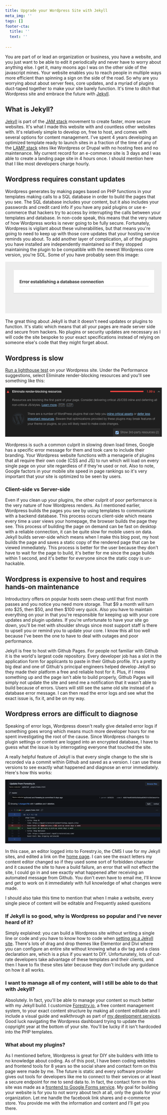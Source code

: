 ```yaml
---
title: Upgrade your Wordpress Site with Jekyll
meta_img: ''
tags: []
footer-cta:
  title: ''
  text: ''

---
```

You are part of or lead an organization or business, you have a website, and you just want to be able to edit it periodically and never have to worry about anything else. I get it, many moons ago I was on the other side of the javascript mines. Your website enables you to reach people in multiple ways more efficient than spinning a sign on the side of the road. So why are you worrying about about server fees, core updates, and a myriad of plugins duct-taped together to make your site barely function. It's time to ditch that Wordpress site and embrace the future with [Jekyll](https://jekyllrb.com/).

## What is Jekyll?

[Jekyll](https://jekyllrb.com/) is part of the [JAM stack](https://jamstack.org/) movement to create faster, more secure websites. It's what I made this website with and countless other websites with. It's relatively simple to develop on, free to host, and comes with several options for content management. I've spent 4 years developing an optimized template ready to launch sites in a fraction of the time of any of the [LAMP stack](https://wpshout.com/wordpress-lamp-introduction-wordpress-infrastructure/) sites like Wordpress or Drupal with no hosting fees and no maintenance. My current record for an e-commerce site is 3 days and I was able to create a landing page site in 4 hours once. I should mention here that I like most developers charge hourly.

## Wordpress requires constant updates

Wordpress generates by making pages based on PHP functions in your templates making calls to a SQL database in order to build the pages that you see. The SQL database includes your content, but it also includes your passwords and credit card info if you have any paid plugins or use e-commerce that hackers try to access by interrupting the calls between your templates and database. In non-code speak, this means that the very nature of how Wordpress works is never going to be fully secure. Fortunately, Wordpress is vigilant about these vulnerabilities, but that means you're going to need to keep up with those core updates that your hosting service reminds you about. To add another layer of complication, all of the plugins you have installed are independently maintained so if they stopped maintaining the plugin to be compatible with the newest Wordpress core version, you're SOL. Some of you have probably seen this image:

![Wordpress database error as a result of a plugin error](/images/wp-err.jpg)

The great thing about Jekyll is that it doesn't need updates or plugins to function. It's static which means that all your pages are made server side and secure from hackers. No plugins or security updates are necessary as I will code the site bespoke to your exact specifications instead of relying on someone else's code that they might forget about.

## Wordpress is slow

[Run a lighthouse test](https://developers.google.com/web/tools/lighthouse#devtools) on your Wordpress site. Under the Performance suggestions, select Eliminate render-blocking resources and you'll see something like this: 

![render-blocking resources suggestion indicating Wordpress is the cause](/images/screen-shot-2021-12-03-at-11-12-00-am.png)

Wordpress is such a common culprit in slowing down load times, Google has a specific error message for them and took care to include their branding. Your Wordpress website functions with a menagerie of plugins that all require their own code (CSS and JS) to run which will load on every single page on your site regardless of if they're used or not. Also to note, Google factors in your mobile site speed in page rankings so it's very important that your site is optimized to be seen by users. 

### Client-side vs Server-side

Even if you clean up your plugins, the other culprit of poor performance is the very nature of how Wordpress renders. As I mentioned earlier, Wordpress builds the pages you see by using templates to communicate with a backend database. This process occurs client-side which means every time a user views your homepage, the browser builds the page they see. This process of building the page on demand can be fast on desktop with a reliable connection, it can be quite slow for mobile users on data. Jekyll builds server-side which means when I make this blog post, my host builds the page and saves a static copy of the rendered page that can be viewed immediately. This process is better for the user because they don't have to wait for the page to build, it's better for me since the page builds within 1 second, and it's better for everyone since the static copy is un-hackable. 

## Wordpress is expensive to host and requires hands-on maintenance

Introductory offers on popular hosts seem cheap until that first month passes and you notice you need more storage. That $9 a month will turn into $25, then $50, and then $100 very quick. Also you have to maintain everything on your in that you're responsible for keeping up with your core updates and plugin updates. If you're unfortunate to have your site go down, you'll be met with shoulder shrugs since most support staff is there to upsell you or remind you to update your core. I know this all too well because I've been the one to have to deal with outages and poor performance. 

Jekyll is free to host with Github Pages. For people not familiar with Github it is the world's largest code repository. Every developer job has a slot in the application form for applicants to paste in their Github profile. It's a pretty big deal and one of Github's principal engineers helped develop Jekyll so they made their platform a free and reliable host for it. Plus, if I mess something up and the page isn't able to build properly, Github Pages will simply not update the site and send me a notification that it wasn't able to build because of errors. Users will still see the same old site instead of a database error message. I can then read the error logs and see what the exact issue is, fix it, and be on my way. 

## Wordpress errors are difficult to diagnose

Speaking of error logs, Wordpress doesn't really give detailed error logs if something goes wrong which means much more developer hours for me spent investigating the root of the cause. Since Wordpress changes to plugin settings or content are logged into an encrypted database, I have to guess what the issue is by interrogating everyone that touched the site. 

A really helpful feature of Jekyll is that every single change to the site is recorded via a commit within Github and saved as a version. I can use these versions to see exactly what happened and diagnose an error immediately. Here's how this works: 

![screenshot of a commit in github in which a content editor made changes to a link ](/images/screen-shot-2021-12-03-at-11-51-19-am.png)

In this case, an editor logged into to Forestry.io, the CMS I use for my Jekyll sites, and edited a link on the [home page](https://www.republicrestoratives.com/). I can see the exact letters my content editor changed so if they used some sort of forbidden character and it caused the site to have a build failure, an error that will not effect the site, I could go in and see exactly what happened after receiving an automated message from Github. You don't even have to email me, I'll know and get to work on it immediately with full knowledge of what changes were made. 

I should also take this time to mention that when I make a website, every single piece of content will be editable and Frequently asked questions

### If Jekyll is so good, why is Wordpress so popular and I've never heard of it? 

Simply explained: you can build a Wordpress site without writing a single line or code and you have to know how to code when [setting up a Jekyll site](/blog/?tag=Jekyll). There's lots of drag and drop themes like Elementor and Divi where you can configure an entire site without knowing what a div tag and a class declaration are, which is a plus if you want to DIY. Unfortunately, lots of cut-rate developers take advantage of these templates and their clients, and then I have to fix these sites later because they don't include any guidance on how it all works. 

### I want to manage all of my content, will I still be able to do that with Jekyll?

Absolutely. In fact, you'll be able to manage your content so much better with my Jekyll build. I customize [Forestry.io](https://forestry.io/), a free content management system, to your exact content structure by making all content editable and I include a visual guide and walkthrough as part of [my development services](/service/web-development/). Good luck navigating the Wordpress dashboard trying to update the copyright year at the bottom of your site. You'll be lucky if it isn't hardcoded into the PHP templates. 

### What about my plugins? 

As I mentioned before, Wordpress is great for DIY site builders with little to no knowledge about coding. As of this post, I have been coding websites and frontend tools for 8 years so the social share and contact form on this page were made by me. The future is static and every software provider gives out tools for developers like me to connect to their services or at least a secure endpoint for me to send data to. In fact, the contact form on this site was made as a [frontend to Google Forms service](/blog/google-form-front-end/). My goal for building your website is for you to not worry about tech at all, only the goals for your organization. Let me handle the facebook link shares and e-commerce store. You provide me with the information and content and I'll get you there. 